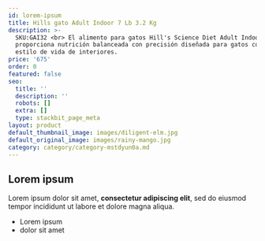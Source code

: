```yaml
---
id: lorem-ipsum
title: Hills gato Adult Indoor 7 Lb 3.2 Kg
description: >-
  SKU:GAI32 <br> El alimento para gatos Hill's Science Diet Adult Indoor
  proporciona nutrición balanceada con precisión diseñada para gatos con un
  estilo de vida de interiores.
price: '675'
order: 0
featured: false
seo:
  title: ''
  description: ''
  robots: []
  extra: []
  type: stackbit_page_meta
layout: product
default_thumbnail_image: images/diligent-elm.jpg
default_original_image: images/rainy-mango.jpg
category: category/category-mstdyun0a.md
---
```

## Lorem ipsum

Lorem ipsum dolor sit amet, **consectetur adipiscing elit**, sed do eiusmod tempor incididunt ut labore et dolore magna aliqua.

- Lorem ipsum
- dolor sit amet